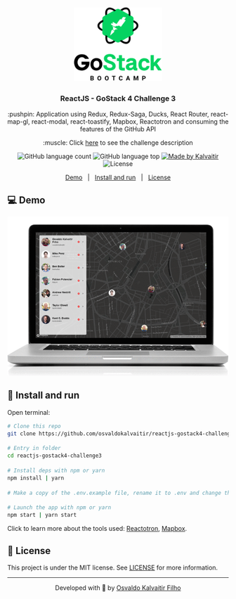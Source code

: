 <h1 align="center">
    <img src="/.github/assets/logo.png"
    width="200px"
    alt="Logo" />
</h1>

<h3 align="center">
  ReactJS - GoStack 4 Challenge 3
</h3>

<p align="center">
  :pushpin: Application using Redux, Redux-Saga, Ducks, React Router, react-map-gl, react-modal, react-toastify, Mapbox, Reactotron and consuming the features of the GitHub API
</p>

<p align="center">
  :muscle: Click <a href="/.github/docs/challenge.md">here</a> to see the challenge description
</p>

<p align="center">
  <img alt="GitHub language count" src="https://img.shields.io/github/languages/count/osvaldokalvaitir/reactjs-gostack4-challenge3.svg?color=00A83A">

  <img alt="GitHub language top" src="https://img.shields.io/github/languages/top/osvaldokalvaitir/reactjs-gostack4-challenge3.svg?color=00A83A">

  <a href="https://kalvaitir.com/">
    <img alt="Made by Kalvaitir" src="https://img.shields.io/badge/made%20by-Kalvaitir-00A83A">
  </a>

  <img alt="License" src="https://img.shields.io/badge/license-MIT-00A83A">
</p>

<p align="center">
  <a href="#computer-demo">Demo</a>&nbsp;&nbsp;&nbsp;|&nbsp;&nbsp;&nbsp;<a href="#wrench-install-and-run">Install and run</a>&nbsp;&nbsp;&nbsp;|&nbsp;&nbsp;&nbsp;<a href="#memo-license">License</a>
</p>

## :computer: Demo

![Demo](/.github/assets/demo.gif)

## :wrench: Install and run

Open terminal:

```sh
# Clone this repo
git clone https://github.com/osvaldokalvaitir/reactjs-gostack4-challenge3

# Entry in folder
cd reactjs-gostack4-challenge3

# Install deps with npm or yarn
npm install | yarn

# Make a copy of the .env.example file, rename it to .env and change the variables according to your environment.

# Launch the app with npm or yarn
npm start | yarn start
```

Click to learn more about the tools used: [Reactotron](https://github.com/osvaldokalvaitir/awesome/blob/main/src/apps-inspectors/reactotron.md), [Mapbox](https://github.com/osvaldokalvaitir/awesome/blob/main/src/maps/mapbox.md).

## :memo: License

This project is under the MIT license. See [LICENSE](/LICENSE) for more information.

---

<p align="center">
Developed with 💚 by <a href="https://www.linkedin.com/in/osvaldokalvaitir">Osvaldo Kalvaitir Filho</a>
</p>
